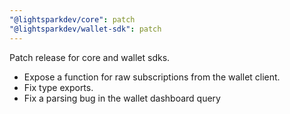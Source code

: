 ```yaml
---
"@lightsparkdev/core": patch
"@lightsparkdev/wallet-sdk": patch
---
```


Patch release for core and wallet sdks.

- Expose a function for raw subscriptions from the wallet client.
- Fix type exports.
- Fix a parsing bug in the wallet dashboard query
